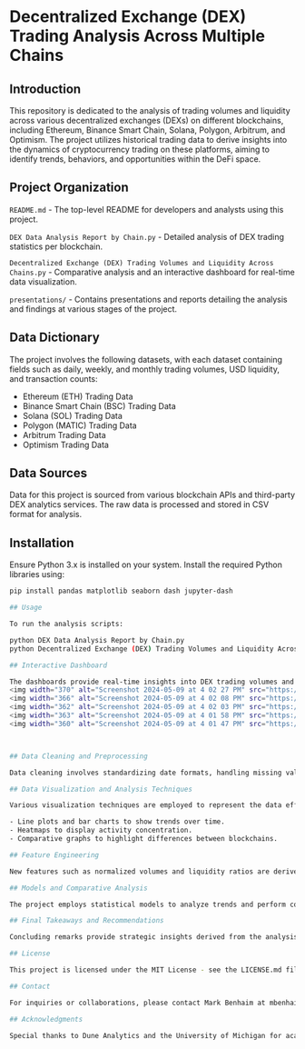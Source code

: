 # Decentralized Exchange (DEX) Trading Analysis Across Multiple Chains

## Introduction
This repository is dedicated to the analysis of trading volumes and liquidity across various decentralized exchanges (DEXs) on different blockchains, including Ethereum, Binance Smart Chain, Solana, Polygon, Arbitrum, and Optimism. The project utilizes historical trading data to derive insights into the dynamics of cryptocurrency trading on these platforms, aiming to identify trends, behaviors, and opportunities within the DeFi space.

## Project Organization
`README.md` - The top-level README for developers and analysts using this project.

`DEX Data Analysis Report by Chain.py` - Detailed analysis of DEX trading statistics per blockchain.

`Decentralized Exchange (DEX) Trading Volumes and Liquidity Across Chains.py` - Comparative analysis and an interactive dashboard for real-time data visualization.

`presentations/` - Contains presentations and reports detailing the analysis and findings at various stages of the project.

## Data Dictionary
The project involves the following datasets, with each dataset containing fields such as daily, weekly, and monthly trading volumes, USD liquidity, and transaction counts:

- Ethereum (ETH) Trading Data
- Binance Smart Chain (BSC) Trading Data
- Solana (SOL) Trading Data
- Polygon (MATIC) Trading Data
- Arbitrum Trading Data
- Optimism Trading Data

## Data Sources
Data for this project is sourced from various blockchain APIs and third-party DEX analytics services. The raw data is processed and stored in CSV format for analysis.

## Installation
Ensure Python 3.x is installed on your system. Install the required Python libraries using:
```bash
pip install pandas matplotlib seaborn dash jupyter-dash

## Usage

To run the analysis scripts:

python DEX Data Analysis Report by Chain.py
python Decentralized Exchange (DEX) Trading Volumes and Liquidity Across Chains.py

## Interactive Dashboard

The dashboards provide real-time insights into DEX trading volumes and liquidity. It features interactive charts and graphs that allow users to explore data across different time frames and blockchains.
<img width="370" alt="Screenshot 2024-05-09 at 4 02 27 PM" src="https://github.com/benhaim23/Crypto-DEX-Data-Analysis-Report/assets/128685658/a6792df6-2992-4be9-a77c-884ce644d62f">
<img width="366" alt="Screenshot 2024-05-09 at 4 02 08 PM" src="https://github.com/benhaim23/Crypto-DEX-Data-Analysis-Report/assets/128685658/85c4a2a6-69d3-4f1e-a052-de9f207a01fa">
<img width="362" alt="Screenshot 2024-05-09 at 4 02 03 PM" src="https://github.com/benhaim23/Crypto-DEX-Data-Analysis-Report/assets/128685658/1baf3e17-9fd0-45e6-a252-f7c36db3537f">
<img width="363" alt="Screenshot 2024-05-09 at 4 01 58 PM" src="https://github.com/benhaim23/Crypto-DEX-Data-Analysis-Report/assets/128685658/1b3f8041-52da-40e5-9734-c939cd5274a5">
<img width="360" alt="Screenshot 2024-05-09 at 4 01 47 PM" src="https://github.com/benhaim23/Crypto-DEX-Data-Analysis-Report/assets/128685658/dac38471-513a-4d59-b0dd-f043920811dc">



## Data Cleaning and Preprocessing

Data cleaning involves standardizing date formats, handling missing values, and filtering irrelevant data points to ensure accuracy in analysis.

## Data Visualization and Analysis Techniques

Various visualization techniques are employed to represent the data effectively:

- Line plots and bar charts to show trends over time.
- Heatmaps to display activity concentration.
- Comparative graphs to highlight differences between blockchains.

## Feature Engineering

New features such as normalized volumes and liquidity ratios are derived to provide deeper insights into the market conditions.

## Models and Comparative Analysis

The project employs statistical models to analyze trends and perform comparative assessments across different blockchains.

## Final Takeaways and Recommendations

Concluding remarks provide strategic insights derived from the analysis, offering actionable recommendations for traders and investors.

## License

This project is licensed under the MIT License - see the LICENSE.md file for details.

## Contact

For inquiries or collaborations, please contact Mark Benhaim at mbenhaim@umich.edu.

## Acknowledgments

Special thanks to Dune Analytics and the University of Michigan for academic support and resources. Additional gratitude to open-source communities and data providers in the cryptocurrency ecosystem.
